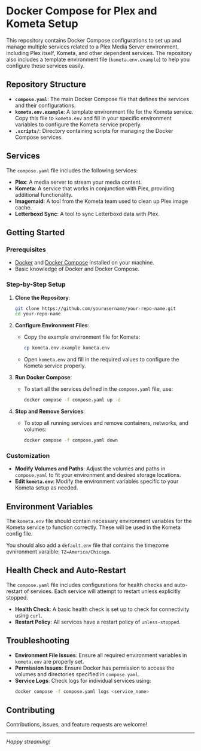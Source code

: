 # Docker Compose for Plex and Kometa Setup

This repository contains Docker Compose configurations to set up and manage multiple services related to a Plex Media Server environment, including Plex itself, Kometa, and other dependent services. The repository also includes a template environment file (`kometa.env.example`) to help you configure these services easily.

## Repository Structure

- **`compose.yaml`**: The main Docker Compose file that defines the services and their configurations.
- **`kometa.env.example`**: A template environment file for the Kometa service. Copy this file to `kometa.env` and fill in your specific environment variables to configure the Kometa service properly.
- **`.scripts/`**: Directory containing scripts for managing the Docker Compose services.

## Services

The `compose.yaml` file includes the following services: 

- **Plex**: A media server to stream your media content.
- **Kometa**: A service that works in conjunction with Plex, providing additional functionality.
- **Imagemaid**: A tool from the Kometa team used to clean up Plex image cache.
- **Letterboxd Sync**: A tool to sync Letterboxd data with Plex.

## Getting Started

### Prerequisites

- [Docker](https://www.docker.com/get-started) and [Docker Compose](https://docs.docker.com/compose/install/) installed on your machine.
- Basic knowledge of Docker and Docker Compose.

### Step-by-Step Setup

1. **Clone the Repository**:
   ```sh
   git clone https://github.com/yourusername/your-repo-name.git
   cd your-repo-name
   ```

2. **Configure Environment Files**:
   - Copy the example environment file for Kometa:
     ```sh
     cp kometa.env.example kometa.env
     ```
   - Open `kometa.env` and fill in the required values to configure the Kometa service properly.

3. **Run Docker Compose**:
   - To start all the services defined in the `compose.yaml` file, use:
     ```sh
     docker compose -f compose.yaml up -d
     ```

4. **Stop and Remove Services**:
   - To stop all running services and remove containers, networks, and volumes:
     ```sh
     docker compose -f compose.yaml down
     ```

### Customization

- **Modify Volumes and Paths**: Adjust the volumes and paths in `compose.yaml` to fit your environment and desired storage locations.
- **Edit `kometa.env`**: Modify the environment variables specific to your Kometa setup as needed.

## Environment Variables

The `kometa.env` file should contain necessary environment variables for the Kometa service to function correctly. These will be used in the Kometa config file.

You should also add a `default.env` file that contains the timezome evnironment varaible: `TZ=America/Chicago`.

## Health Check and Auto-Restart

The `compose.yaml` file includes configurations for health checks and auto-restart of services. Each service will attempt to restart unless explicitly stopped.

- **Health Check**: A basic health check is set up to check for connectivity using `curl`.
- **Restart Policy**: All services have a restart policy of `unless-stopped`.

## Troubleshooting

- **Environment File Issues**: Ensure all required environment variables in `kometa.env` are properly set.
- **Permission Issues**: Ensure Docker has permission to access the volumes and directories specified in `compose.yaml`.
- **Service Logs**: Check logs for individual services using:
  ```sh
  docker compose -f compose.yaml logs <service_name>
  ```

## Contributing

Contributions, issues, and feature requests are welcome!

---

*Happy streaming!*
